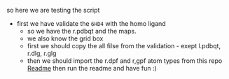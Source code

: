 so here we are testing the script 

- first we have validate the `6HD4` with the homo ligand 
    - so we have the r.pdbqt and the maps.
    - we also know the grid box 
    - first we should copy the all filse from the validation - exept l.pdbqt, r.dlg, r.glg
    - then we should import the r.dpf and r,gpf atom types from this repo [Readme](./README.md/)
then run the readme and have fun :)